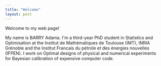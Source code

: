 ```yaml
---
title: "Welcome"
layout: post
---
```

Welcome to my web page!

My name is BARRY Adama. I'm a third-year PhD student in Statistics and Optimisation at the Institut de Mathématiques de Toulouse (IMT), INRIA Grénoble and the Institut Francais du pétrole et des énergies nouvelles (IFPEN). I work on Optimal designs of physical and numerical experiments for Bayesian calibration of expensive computer code.


